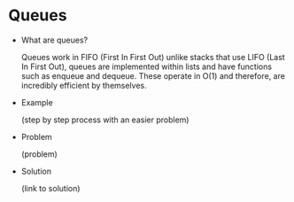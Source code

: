 # Queues
* What are queues?

    Queues work in FIFO (First In First Out) unlike stacks that use LIFO (Last In First Out), queues are implemented within lists and have functions such as enqueue and dequeue. These operate in O(1) and therefore, are incredibly efficient by themselves. 

* Example
    
    (step by step process with an easier problem)

* Problem

    (problem)

* Solution

    (link to solution)